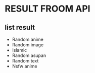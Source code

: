 # RESULT FROOM API

## list result

* Random anime
* Random image
* Islamic 
* Random asupan
* Random text
* Nsfw anime
